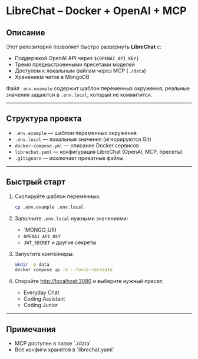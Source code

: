 # LibreChat – Docker + OpenAI + MCP

## Описание
Этот репозиторий позволяет быстро развернуть **LibreChat** с:
- Поддержкой OpenAI API через `${OPENAI_API_KEY}`
- Тремя преднастроенными пресетами моделей
- Доступом к локальным файлам через MCP (`./data`)
- Хранением чатов в MongoDB

Файл `.env.example` содержит шаблон переменных окружения, реальные значения задаются в `.env.local`, который не коммитится.

---

## Структура проекта
- `.env.example` — шаблон переменных окружения
- `.env.local` — локальные значения (игнорируются Git)
- `docker-compose.yml` — описание Docker сервисов
- `librechat.yaml` — конфигурация LibreChat (OpenAI, MCP, пресеты)
- `.gitignore` — исключает приватные файлы

---

## Быстрый старт
1. Скопируйте шаблон переменных:
   ```bash
   cp .env.example .env.local
   ```

2. Заполните `.env.local` нужными значениями:
   - `MONGO_URI
   - `OPENAI_API_KEY`
   - `JWT_SECRET` и другие секреты

3. Запустите контейнеры:
   ```bash
   mkdir -p data
   docker compose up -d --force-recreate
   ```

4. Откройте [http://localhost:3080](http://localhost:3080) и выберите нужный пресет:
   - Everyday Chat
   - Coding Assistant
   - Coding Junior

---

## Примечания
- MCP доступен в папке \`./data\`
- Все конфиги хранятся в \`librechat.yaml\`
